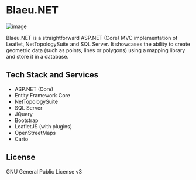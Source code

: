 # Blaeu.NET

![image](https://user-images.githubusercontent.com/50868613/155357991-b80e7f3e-173c-4681-810b-be2886464021.png)

Blaeu.NET is a straightforward ASP.NET (Core) MVC implementation of Leaflet, NetTopologySuite and SQL Server. It showcases the ability to create geometric data (such as points, lines or polygons) using a mapping library and store it in a database.

## Tech Stack and Services

- ASP.NET (Core)
- Entity Framework Core
- NetTopologySuite
- SQL Server
- JQuery
- Bootstrap
- LeafletJS (with plugins)
- OpenStreetMaps
- Carto

## License

GNU General Public License v3
